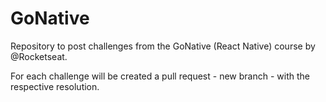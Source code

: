 # GoNative
Repository to post challenges from the GoNative (React Native) course by @Rocketseat.

For each challenge will be created a pull request - new branch - with the respective resolution.
